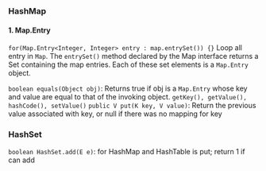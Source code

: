 

### HashMap
#### 1. Map.Entry
```for(Map.Entry<Integer, Integer> entry : map.entrySet()) {}```
Loop all entry in ```Map```. The ```entrySet()``` method declared by the Map interface returns a Set containing the map entries. Each of these set elements is a ```Map.Entry``` object.

```boolean equals(Object obj)```: Returns true if obj is a ```Map.Entry``` whose key and value are equal to that of the invoking object.
```getKey(), getValue(), hashCode(), setValue()```
```public V put(K key, V value)```: Return the previous value associated with key, or null if there was no mapping for key


### HashSet
```boolean HashSet.add(E e)```: for HashMap and HashTable is put; return 1 if can add

